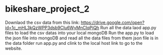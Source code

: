 # bikeshare_project_2

Downlaod the csv data from this link: https://drive.google.com/open?id=1c_mHL3kQzWPP3dsb9CIu6WyMnCIqPjQh
Run all the data laod app.py files to load the csv datas into your local mongoDB 
Run the app.py to load the json file into mongoDB and read all the data files from them
json file is in the data folder
run app.py and clink to the local host link to go to the website. 


